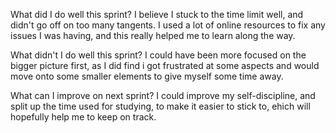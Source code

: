  What did I do well this sprint?
I believe I stuck to the time limit well, and didn't go off on too many tangents. I used a lot of online resources to fix any issues I was having, and this really helped me to learn along the way.  

 What didn't I do well this sprint?
I could have been more focused on the bigger picture first, as I did find i got frustrated at some aspects and would move onto some smaller elements to give myself some time away. 

 What can I improve on next sprint?
 I could improve my self-discipline, and split up the time used for studying, to make it easier to stick to, ehich will hopefully help me to keep on track. 